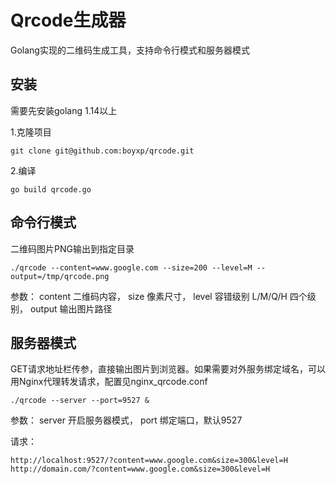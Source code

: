 # Qrcode生成器
Golang实现的二维码生成工具，支持命令行模式和服务器模式

## 安装
需要先安装golang 1.14以上

1.克隆项目
```
git clone git@github.com:boyxp/qrcode.git
```

2.编译
```
go build qrcode.go
```

## 命令行模式
二维码图片PNG输出到指定目录

```
./qrcode --content=www.google.com --size=200 --level=M --output=/tmp/qrcode.png
```

参数：
content 二维码内容，
size 像素尺寸，
level 容错级别 L/M/Q/H 四个级别，
output 输出图片路径


## 服务器模式
GET请求地址栏传参，直接输出图片到浏览器。如果需要对外服务绑定域名，可以用Nginx代理转发请求，配置见nginx_qrcode.conf

```
./qrcode --server --port=9527 &
```

参数：
server 开启服务器模式，
port 绑定端口，默认9527

请求：
```
http://localhost:9527/?content=www.google.com&size=300&level=H
http://domain.com/?content=www.google.com&size=300&level=H
```

